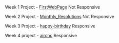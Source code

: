 <p>Week 1 Project - <a href="https://mehrol911.github.io/Self-Study/Onemonth/HTML%20and%20CSS/1.3%20FirstWebPage%20-%20me/" alt="">FirstWebPage</a> Not Responsive 
<p>Week 2 Project - <a href="https://mehrol911.github.io/Self-Study/Onemonth/HTML%20and%20CSS/2.3%20monthly-resolutions%20-%20me/" alt="">Monthly_Resolutions</a> Not Responsive 
<p>Week 3 Project - <a href="https://mehrol911.github.io/Self-Study/Onemonth/HTML%20and%20CSS/3.2%20happy-birthday%20-%20me/" alt="">happy-birthday</a> Responsive
<p>Week 4 project - <a href="https://mehrol911.github.io/Self-Study/Onemonth/HTML%20and%20CSS/4.1%20aircnc/" alt="">aircnc</a> Responsive
